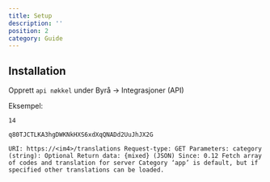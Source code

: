 ```yaml
---
title: Setup
description: ''
position: 2
category: Guide
---
```


## Installation

Opprett `api nøkkel` under Byrå -> Integrasjoner (API)

Eksempel:

```bash[Klient ID]
14
```

```bash[Klient Nøkkel]
q80TJCTLKA3hgDWKNkHXS6xdXqQNADd2UuJhJX2G
```

`URI: https://<im4>/translations Request-type: GET Parameters: category (string): Optional Return data: {mixed} (JSON) Since: 0.12 Fetch array of codes and translation for server Category ‘app’ is default, but if specified other translations can be loaded.`
